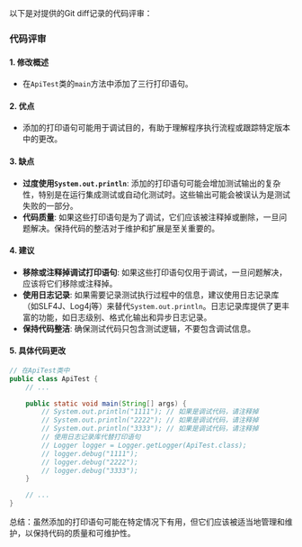 以下是对提供的Git diff记录的代码评审：

### 代码评审

#### 1. 修改概述
- 在`ApiTest`类的`main`方法中添加了三行打印语句。

#### 2. 优点
- 添加的打印语句可能用于调试目的，有助于理解程序执行流程或跟踪特定版本中的更改。

#### 3. 缺点
- **过度使用`System.out.println`**: 添加的打印语句可能会增加测试输出的复杂性，特别是在运行集成测试或自动化测试时。这些输出可能会被误认为是测试失败的一部分。
- **代码质量**: 如果这些打印语句是为了调试，它们应该被注释掉或删除，一旦问题解决。保持代码的整洁对于维护和扩展是至关重要的。

#### 4. 建议
- **移除或注释掉调试打印语句**: 如果这些打印语句仅用于调试，一旦问题解决，应该将它们移除或注释掉。
- **使用日志记录**: 如果需要记录测试执行过程中的信息，建议使用日志记录库（如SLF4J、Log4j等）来替代`System.out.println`。日志记录库提供了更丰富的功能，如日志级别、格式化输出和异步日志记录。
- **保持代码整洁**: 确保测试代码只包含测试逻辑，不要包含调试信息。

#### 5. 具体代码更改
```java
// 在ApiTest类中
public class ApiTest {
    // ...

    public static void main(String[] args) {
        // System.out.println("1111"); // 如果是调试代码，请注释掉
        // System.out.println("2222"); // 如果是调试代码，请注释掉
        // System.out.println("3333"); // 如果是调试代码，请注释掉
        // 使用日志记录库代替打印语句
        // Logger logger = Logger.getLogger(ApiTest.class);
        // logger.debug("1111");
        // logger.debug("2222");
        // logger.debug("3333");
    }

    // ...
}
```

总结：虽然添加的打印语句可能在特定情况下有用，但它们应该被适当地管理和维护，以保持代码的质量和可维护性。